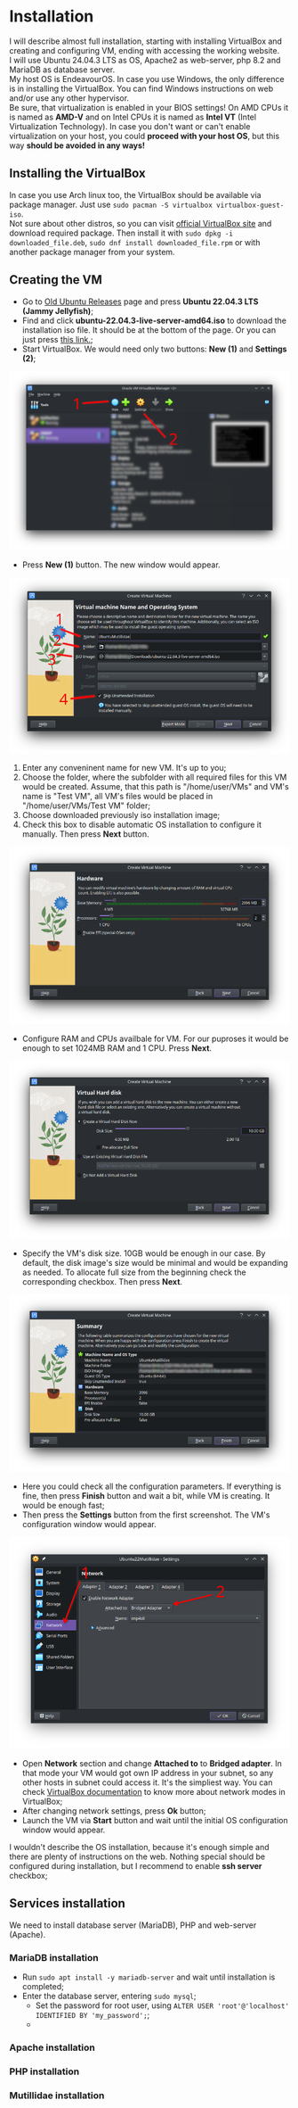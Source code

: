 # Installation

I will describe almost full installation, starting with installing VirtualBox and creating and configuring VM, ending with accessing the working website.<br>
I will use Ubuntu 24.04.3 LTS as OS, Apache2 as web-server, php 8.2 and MariaDB as database server.<br>
My host OS is EndeavourOS. In case you use Windows, the only difference is in installing the VirtualBox. You can find Windows instructions on web and/or use any other hypervisor.<br>
Be sure, that virtualization is enabled in your BIOS settings! On AMD CPUs it is named as **AMD-V** and on Intel CPUs it is named as **Intel VT** (Intel Virtualization Technology). In case you don't want or can't enable virtualization on your host, you could **proceed with your host OS**, but this way **should be avoided in any ways!**

## Installing the VirtualBox

In case you use Arch linux too, the VirtualBox should be available via package manager. Just use `sudo pacman -S virtualbox virtualbox-guest-iso`.<br>
Not sure about other distros, so you can visit [official VirtualBox site](https://www.virtualbox.org/wiki/Linux_Downloads) and download required package. Then install it with `sudo dpkg -i downloaded_file.deb`, `sudo dnf install downloaded_file.rpm` or with another package manager from your system.

## Creating the VM

- Go to [Old Ubuntu Releases](https://old-releases.ubuntu.com/releases/) page and press **Ubuntu 22.04.3 LTS (Jammy Jellyfish)**;
- Find and click **ubuntu-22.04.3-live-server-amd64.iso** to download the installation iso file. It should be at the bottom of the page. Or you can just press [this link.](https://old-releases.ubuntu.com/releases/jammy/ubuntu-22.04.3-live-server-amd64.iso);
- Start VirtualBox. We would need only two buttons: **New (1)** and **Settings (2)**;

![main_virtualbox_window](.github/installation_screenshots/virtualbox_main.png)

- Press **New (1)** button. The new window would appear.

![first_configuration_window](.github/installation_screenshots/virtualbox_new_1.png)

1. Enter any conveninent name for new VM. It's up to you;
2. Choose the folder, where the subfolder with all required files for this VM would be created. Assume, that this path is "/home/user/VMs" and VM's name is "Test VM", all VM's files would be placed in "/home/user/VMs/Test VM" folder;
3. Choose downloaded previously iso installation image;
4. Check this box to disable automatic OS installation to configure it manually. Then press **Next** button.

![cpu_and_ram_configuration](.github/installation_screenshots/virtualbox_new_2.png)

- Configure RAM and CPUs availbale for VM. For our puproses it would be enough to set 1024MB RAM and 1 CPU. Press **Next**.

![disk_configuration](.github/installation_screenshots/virtualbox_new_3.png)

- Specify the VM's disk size. 10GB would be enough in our case. By default, the disk image's size would be minimal and would be expanding as needed. To allocate full size from the beginning check the corresponding checkbox. Then press **Next**.

![summary_configuration](.github/installation_screenshots/virtualbox_new_4.png)

- Here you could check all the configuration parameters. If everything is fine, then press **Finish** button and wait a bit, while VM is creating. It would be enough fast;
- Then press the **Settings** button from the first screenshot. The VM's configuration window would appear.

![vm_network_configuration](.github/installation_screenshots/network_settings.png)

- Open **Network** section and change **Attached to** to **Bridged adapter**. In that mode your VM would got own IP address in your subnet, so any other hosts in subnet could access it. It's the simpliest way. You can check [VirtualBox documentation](https://www.virtualbox.org/manual/ch06.html) to know more about network modes in VirtualBox;
- After changing network settings, press **Ok** button;
- Launch the VM via **Start** button and wait until the initial OS configuration window would appear.

I wouldn't describe the OS installation, because it's enough simple and there are plenty of instructions on the web. Nothing special should be configured during installation, but I recommend to enable **ssh server** checkbox;

## Services installation

We need to install database server (MariaDB), PHP and web-server (Apache).

### MariaDB installation

- Run `sudo apt install -y mariadb-server` and wait until installation is completed;
- Enter the database server, entering `sudo mysql`;
	- Set the password for root user, using `ALTER USER 'root'@'localhost' IDENTIFIED BY 'my_password';`;
	- 

### Apache installation

### PHP installation

### Mutillidae installation

